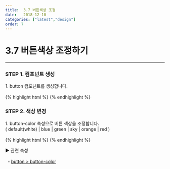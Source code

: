 ```yaml
---
title:  3.7 버튼색상 조정
date:   2018-12-10
categories: ["latest","design"]
order: 7
---
```


3.7 버튼색상 조정하기
===

---

### STEP 1. 컴포넌트 생성
<div>1. button 컴포넌트를 생성합니다.</div>
<br>
{% highlight html %}
<sbux-button id="sbIdx1_1" name="sbTagNm1_1" uitype="normal" text="SBUx normal button"></sbux-button>
{% endhighlight %}

### STEP 2. 색상 변경
<div>
    1. button-color 속성으로 버튼 색상을 조정합니다.<br>
    ( default(white) | blue | green | sky | orange | red )
</div>
<br>
{% highlight html %}
<sbux-button id="sbIdx1_1" name="sbTagNm1_1" uitype="normal" text="SBUx normal button" button-color="sky"></sbux-button>
{% endhighlight %}

<sbux-tabs id="explainTab" name="explainTab" uitype="normal" title-target-id-array="exTab1" 
           title-text-array="설명">
</sbux-tabs>
<div class="tab-content">
    <div id="exTab1">
        ▶ 관련 속성<br><br>
        &nbsp;&nbsp;- <a href="https://softbowllab.github.io/sbux/attribute/latest/button.buttoncolor#button" target="_blank">button > button-color</a><br>
    </div>
</div>